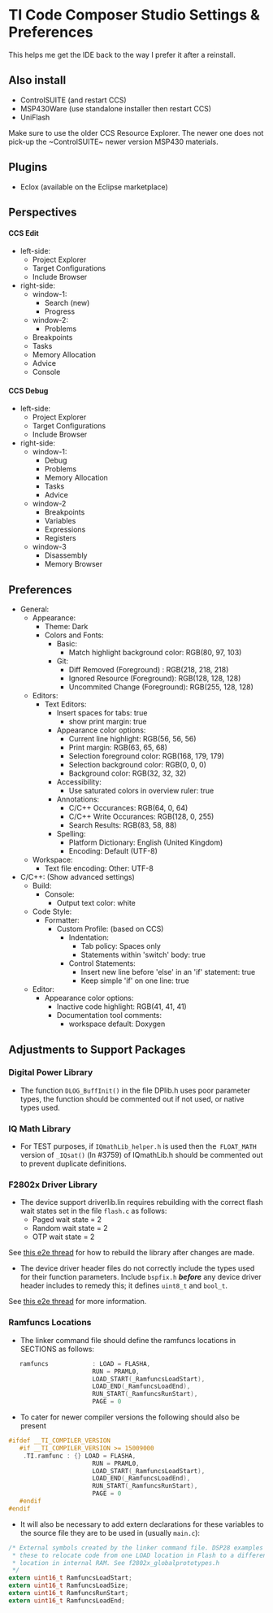 # TI Code Composer Studio Settings & Preferences
This helps me get the IDE back to the way I prefer it after a reinstall.

## Also install
 - ControlSUITE (and restart CCS)
 - MSP430Ware (use standalone installer then restart CCS)
 - UniFlash
 
Make sure to use the older CCS Resource Explorer. The newer one does not pick-up
the ~ControlSUITE~ newer version MSP430 materials.

## Plugins
 - Eclox (available on the Eclipse marketplace)

## Perspectives
#### CCS Edit
  - left-side:
    - Project Explorer
    - Target Configurations
    - Include Browser
  - right-side:
    - window-1:
      - Search (new)
      - Progress
    - window-2:
      - Problems
     - Breakpoints
     - Tasks
     - Memory Allocation
     - Advice
     - Console
  
#### CCS Debug
  - left-side:
    - Project Explorer
    - Target Configurations
    - Include Browser
  - right-side:
    - window-1:
      - Debug
      - Problems
      - Memory Allocation
      - Tasks
      - Advice
    - window-2
      - Breakpoints
      - Variables
      - Expressions
      - Registers
    - window-3
      - Disassembly
      - Memory Browser
       
## Preferences
  - General:
    - Appearance:
      - Theme: Dark
      - Colors and Fonts:
        - Basic:
          - Match highlight background color: RGB(80, 97, 103)
        - Git:
          - Diff Removed (Foreground) : RGB(218, 218, 218)
          - Ignored Resource (Foreground): RGB(128, 128, 128)
          - Uncommited Change (Foreground): RGB(255, 128, 128)
    - Editors:
      - Text Editors:
        - Insert spaces for tabs: true
          - show print margin: true
        - Appearance color options:
          - Current line highlight: RGB(56, 56, 56)
          - Print margin: RGB(63, 65, 68)
          - Selection foreground color: RGB(168, 179, 179)
          - Selection background color: RGB(0, 0, 0)
          - Background color: RGB(32, 32, 32)
        - Accessibility:
          - Use saturated colors in overview ruler: true
        - Annotations:
          - C/C++ Occurances: RGB(64, 0, 64)
          - C/C++ Write Occurances: RGB(128, 0, 255)
          - Search Results: RGB(83, 58, 88)
        - Spelling:
          - Platform Dictionary: English (United Kingdom)
          - Encoding: Default (UTF-8)
    - Workspace:
      - Text file encoding: Other: UTF-8
  - C/C++: (Show advanced settings)
    - Build:
      - Console:
        - Output text color: white
    - Code Style:
      - Formatter:
        - Custom Profile: (based on CCS)
          - Indentation:
            - Tab policy: Spaces only
            - Statements within 'switch' body: true
          - Control Statements:
            - Insert new line before 'else' in an 'if' statement: true
            - Keep simple 'if' on one line: true
    - Editor:
      - Appearance color options:
        - Inactive code highlight: RGB(41, 41, 41)
        - Documentation tool comments:
          - workspace default: Doxygen

## Adjustments to Support Packages

### Digital Power Library
  - The function `DLOG_BuffInit()` in the file DPlib.h uses poor parameter types,
  the function should be commented out if not used, or native types used.
 
### IQ Math Library
  - For TEST purposes, if `IQmathLib_helper.h` is used then the` FLOAT_MATH` 
  version of `_IQsat()` (ln #3759) of IQmathLib.h should be commented out to 
  prevent duplicate definitions.

### F2802x Driver Library
  - The device support driverlib.lin requires rebuilding with the correct flash 
wait states set in the file `flash.c` as follows:
    - Paged wait state  = 2
    - Random wait state = 2
    - OTP wait state    = 2
  
  See [this e2e thread][1] for how to rebuild the library after changes are made.
  

  - The device driver header files do not correctly include the types used for 
  their function parameters. Include `bspfix.h` **_before_** any device driver 
  header includes to remedy this; it defines `uint8_t` and `bool_t`. 
 
  See [this e2e thread][2] for more information.
 
 
### Ramfuncs Locations
  - The linker command file should define the ramfuncs locations in SECTIONS as 
  follows:
  
  ```C
     ramfuncs            : LOAD = FLASHA,
                         RUN = PRAML0,
                         LOAD_START(_RamfuncsLoadStart),
                         LOAD_END(_RamfuncsLoadEnd),
                         RUN_START(_RamfuncsRunStart),
                         PAGE = 0
  ```
  
  - To cater for newer compiler versions the following should also be present
  
  ```C
  #ifdef __TI_COMPILER_VERSION
     #if __TI_COMPILER_VERSION >= 15009000
      .TI.ramfunc : {} LOAD = FLASHA,
                         RUN = PRAML0,
                         LOAD_START(_RamfuncsLoadStart),
                         LOAD_END(_RamfuncsLoadEnd),
                         RUN_START(_RamfuncsRunStart),
                         PAGE = 0
     #endif
  #endif                           
  ```
  
  - It will also be necessary to add extern declarations for these variables to 
  the source file they are to be used in (usually `main.c`):
  
  ```C
  /* External symbols created by the linker command file. DSP28 examples will use
   * these to relocate code from one LOAD location in Flash to a different RUN
   * location in internal RAM. See f2802x_globalprototypes.h
   */
  extern uint16_t RamfuncsLoadStart;
  extern uint16_t RamfuncsLoadSize;
  extern uint16_t RamfuncsRunStart;
  extern uint16_t RamfuncsLoadEnd;
  ```

[1]: https://e2e.ti.com/support/microcontrollers/c2000/f/171/t/557285 "e2e thread"
[2]: https://e2e.ti.com/support/microcontrollers/c2000/f/171/t/557285 "e2e thread"

